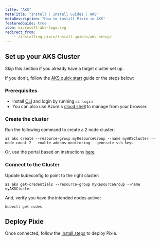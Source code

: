 ```yaml
---
title: "AKS"
metaTitle: "Install | Install Guides | AKS"
metaDescription: "How to install Pixie in AKS"
featuredGuide: true
icon: microsoft-aks-logo.svg
redirect_from:
    - /installing-pixie/install-guides/aks-setup/
---
```


## Set up your AKS Cluster

Skip this section if you already have a target cluster set up.

If you don't, follow the [AKS quick start](https://docs.microsoft.com/en-us/azure/aks/kubernetes-walkthrough) guide or the steps below:

### Prerequisites

- Install [CLI](https://docs.microsoft.com/en-us/cli/azure/install-azure-cli?view=azure-cli-latest) and login by running `az login`
- You can also use Azure's [cloud shell](https://shell.azure.com) to manage from your browser.

### Create the cluster

Run the following command to create a 2 node cluster:

```
az aks create --resource-group myResourceGroup --name myAKSCluster --node-count 2 --enable-addons monitoring --generate-ssh-keys
```

Or, use the portal based on instructions [here](https://docs.microsoft.com/en-us/azure/aks/kubernetes-walkthrough-portal)


### Connect to the Cluster

Update kubeconfig to point to the right cluster:

```
az aks get-credentials --resource-group myResourceGroup --name myAKSCluster
```

And, verify you have the intended nodes active:

```
kubectl get nodes
```

## Deploy Pixie

Once connected, follow the [install steps](/installing-pixie/install-guides) to deploy Pixie.
